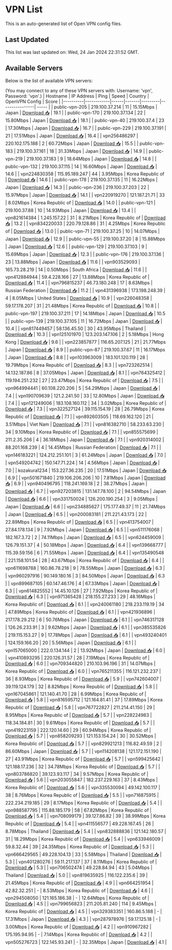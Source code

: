# VPN List

This is an auto-generated list of Open VPN config files.

## Last Updated

This list was last updated on: Wed, 24 Jan 2024 22:31:52 GMT.

## Available Servers

Below is the list of available VPN servers:

(You may connect to any of these VPN servers with: Username: 'vpn', Password: 'vpn'.)
| Hostname | IP Address | Ping | Speed | Country | OpenVPN Config | Score |
|----------|------------|------|-------|---------|----------------| ----- |
| public-vpn-205 | 219.100.37.214 | 11 | 15.15Mbps | Japan | [Download 📥](./configs/server_0_JP.ovpn) | 19.1 |
| public-vpn-170 | 219.100.37.134 | 22 | 15.80Mbps | Japan | [Download 📥](./configs/server_1_JP.ovpn) | 18.1 |
| public-vpn-40 | 219.100.37.4 | 23 | 17.30Mbps | Japan | [Download 📥](./configs/server_2_JP.ovpn) | 16.7 |
| public-vpn-229 | 219.100.37.191 | 21 | 17.51Mbps | Japan | [Download 📥](./configs/server_3_JP.ovpn) | 16.4 |
| vpn256486297 | 220.102.175.188 | 2 | 60.72Mbps | Japan | [Download 📥](./configs/server_4_JP.ovpn) | 15.5 |
| public-vpn-183 | 219.100.37.161 | 18 | 31.33Mbps | Japan | [Download 📥](./configs/server_5_JP.ovpn) | 14.9 |
| public-vpn-219 | 219.100.37.183 | 9 | 18.64Mbps | Japan | [Download 📥](./configs/server_6_JP.ovpn) | 14.8 |
| public-vpn-132 | 219.100.37.115 | 14 | 16.60Mbps | Japan | [Download 📥](./configs/server_7_JP.ovpn) | 14.6 |
| vpn224830358 | 115.95.189.247 | 44 | 3.95Mbps | Korea Republic of | [Download 📥](./configs/server_8_KR.ovpn) | 14.6 |
| public-vpn-178 | 219.100.37.135 | 11 | 16.22Mbps | Japan | [Download 📥](./configs/server_9_JP.ovpn) | 14.3 |
| public-vpn-236 | 219.100.37.203 | 22 | 15.97Mbps | Japan | [Download 📥](./configs/server_10_JP.ovpn) | 14.1 |
| vpn220919270 | 121.187.21.71 | 33 | 8.02Mbps | Korea Republic of | [Download 📥](./configs/server_11_KR.ovpn) | 14.0 |
| public-vpn-121 | 219.100.37.88 | 10 | 14.93Mbps | Japan | [Download 📥](./configs/server_12_JP.ovpn) | 13.4 |
| vpn821614384 | 1.245.157.22 | 31 | 8.21Mbps | Korea Republic of | [Download 📥](./configs/server_13_KR.ovpn) | 13.2 |
| vpn834220033 | 220.79.128.86 | 31 | 4.25Mbps | Korea Republic of | [Download 📥](./configs/server_14_KR.ovpn) | 13.0 |
| public-vpn-71 | 219.100.37.25 | 10 | 14.07Mbps | Japan | [Download 📥](./configs/server_15_JP.ovpn) | 12.9 |
| public-vpn-55 | 219.100.37.20 | 8 | 15.88Mbps | Japan | [Download 📥](./configs/server_16_JP.ovpn) | 12.6 |
| public-vpn-129 | 219.100.37.103 | 9 | 15.69Mbps | Japan | [Download 📥](./configs/server_17_JP.ovpn) | 12.3 |
| public-vpn-176 | 219.100.37.136 | 23 | 13.88Mbps | Japan | [Download 📥](./configs/server_18_JP.ovpn) | 11.6 |
| vpn903529093 | 165.73.28.219 | 14 | 0.50Mbps | South Africa | [Download 📥](./configs/server_19_ZA.ovpn) | 11.6 |
| vpn412884944 | 59.4.228.166 | 27 | 13.88Mbps | Korea Republic of | [Download 📥](./configs/server_20_KR.ovpn) | 11.4 |
| vpn796815237 | 46.73.180.248 | 17 | 8.63Mbps | Russian Federation | [Download 📥](./configs/server_21_RU.ovpn) | 11.2 |
| vpn431396938 | 173.198.248.39 | 4 | 8.05Mbps | United States | [Download 📥](./configs/server_22_US.ovpn) | 10.9 |
| vpn226048358 | 59.17.178.207 | 31 | 21.48Mbps | Korea Republic of | [Download 📥](./configs/server_23_KR.ovpn) | 10.8 |
| public-vpn-197 | 219.100.37.211 | 17 | 14.18Mbps | Japan | [Download 📥](./configs/server_24_JP.ovpn) | 10.5 |
| public-vpn-139 | 219.100.37.105 | 11 | 16.72Mbps | Japan | [Download 📥](./configs/server_25_JP.ovpn) | 10.4 |
| vpn817449457 | 58.136.45.50 | 30 | 43.95Mbps | Thailand | [Download 📥](./configs/server_26_TH.ovpn) | 10.3 |
| vpn125101970 | 123.203.147.106 | 2 | 5.18Mbps | Hong Kong | [Download 📥](./configs/server_27_HK.ovpn) | 9.6 |
| vpn223857877 | 116.65.207.125 | 21 | 21.77Mbps | Japan | [Download 📥](./configs/server_28_JP.ovpn) | 8.9 |
| public-vpn-87 | 219.100.37.67 | 11 | 16.17Mbps | Japan | [Download 📥](./configs/server_29_JP.ovpn) | 8.8 |
| vpn103963009 | 183.101.120.119 | 28 | 19.79Mbps | Korea Republic of | [Download 📥](./configs/server_30_KR.ovpn) | 8.3 |
| vpn723262514 | 14.132.187.86 | 8 | 37.05Mbps | Japan | [Download 📥](./configs/server_31_JP.ovpn) | 8.1 |
| vpn764325412 | 119.194.251.232 | 27 | 23.47Mbps | Korea Republic of | [Download 📥](./configs/server_32_KR.ovpn) | 7.5 |
| vpn964994441 | 60.108.220.206 | 5 | 54.29Mbps | Japan | [Download 📥](./configs/server_33_JP.ovpn) | 7.4 |
| vpn190709639 | 121.2.241.50 | 33 | 12.80Mbps | Japan | [Download 📥](./configs/server_34_JP.ovpn) | 7.4 |
| vpn121249006 | 183.108.160.112 | 34 | 3.02Mbps | Korea Republic of | [Download 📥](./configs/server_35_KR.ovpn) | 7.3 |
| vpn322527124 | 39.115.154.19 | 28 | 26.79Mbps | Korea Republic of | [Download 📥](./configs/server_36_KR.ovpn) | 7.1 |
| vpn892603505 | 118.69.162.120 | 21 | 3.51Mbps | Viet Nam | [Download 📥](./configs/server_37_VN.ovpn) | 7.1 |
| vpn816382710 | 58.233.63.230 | 34 | 9.10Mbps | Korea Republic of | [Download 📥](./configs/server_38_KR.ovpn) | 7.1 |
| vpn855575699 | 211.2.35.206 | 4 | 36.18Mbps | Japan | [Download 📥](./configs/server_39_JP.ovpn) | 7.1 |
| vpn920314002 | 88.201.168.239 | 4 | 14.45Mbps | Russian Federation | [Download 📥](./configs/server_40_RU.ovpn) | 7.1 |
| vpn146183221 | 124.212.251.101 | 3 | 61.24Mbps | Japan | [Download 📥](./configs/server_41_JP.ovpn) | 7.0 |
| vpn549204742 | 150.147.71.224 | 14 | 4.56Mbps | Japan | [Download 📥](./configs/server_42_JP.ovpn) | 7.0 |
| kozakura1234 | 153.227.36.235 | 20 | 17.51Mbps | Japan | [Download 📥](./configs/server_43_JP.ovpn) | 6.9 |
| vpn501671840 | 219.106.206.206 | 10 | 7.81Mbps | Japan | [Download 📥](./configs/server_44_JP.ovpn) | 6.9 |
| vpn940496795 | 118.241.169.18 | 2 | 38.27Mbps | Japan | [Download 📥](./configs/server_45_JP.ovpn) | 6.7 |
| vpn927203815 | 131.147.78.100 | 2 | 94.54Mbps | Japan | [Download 📥](./configs/server_46_JP.ovpn) | 6.6 |
| vpn331750024 | 126.200.190.254 | 3 | 9.05Mbps | Japan | [Download 📥](./configs/server_47_JP.ovpn) | 6.6 |
| vpn234885627 | 175.177.49.37 | 11 | 21.74Mbps | Japan | [Download 📥](./configs/server_48_JP.ovpn) | 6.5 |
| vpn200083181 | 211.221.43.173 | 22 | 22.89Mbps | Korea Republic of | [Download 📥](./configs/server_49_KR.ovpn) | 6.5 |
| vpn413754007 | 27.84.178.134 | 9 | 7.92Mbps | Japan | [Download 📥](./configs/server_50_JP.ovpn) | 6.5 |
| vpn511176068 | 182.167.3.72 | 2 | 74.11Mbps | Japan | [Download 📥](./configs/server_51_JP.ovpn) | 6.5 |
| vpn624459009 | 126.79.151.37 | 4 | 50.18Mbps | Japan | [Download 📥](./configs/server_52_JP.ovpn) | 6.4 |
| vpn139668777 | 115.39.59.156 | 6 | 71.55Mbps | Japan | [Download 📥](./configs/server_53_JP.ovpn) | 6.4 |
| vpn135490548 | 221.158.101.54 | 28 | 43.67Mbps | Korea Republic of | [Download 📥](./configs/server_54_KR.ovpn) | 6.4 |
| vpn611698788 | 160.86.78.218 | 9 | 78.55Mbps | Japan | [Download 📥](./configs/server_55_JP.ovpn) | 6.3 |
| vpn960297916 | 90.149.180.16 | 3 | 84.50Mbps | Japan | [Download 📥](./configs/server_56_JP.ovpn) | 6.3 |
| vpn899687105 | 60.147.46.176 | 4 | 67.33Mbps | Japan | [Download 📥](./configs/server_57_JP.ovpn) | 6.3 |
| vpn614825552 | 14.45.10.126 | 27 | 7.92Mbps | Korea Republic of | [Download 📥](./configs/server_58_KR.ovpn) | 6.3 |
| vpn971365428 | 218.155.27.233 | 29 | 48.16Mbps | Korea Republic of | [Download 📥](./configs/server_59_KR.ovpn) | 6.1 |
| vpn240061180 | 218.233.119.19 | 34 | 47.89Mbps | Korea Republic of | [Download 📥](./configs/server_60_KR.ovpn) | 6.1 |
| vpn421936896 | 217.178.29.212 | 6 | 50.76Mbps | Japan | [Download 📥](./configs/server_61_JP.ovpn) | 6.1 |
| vpn746317128 | 126.26.233.91 | 3 | 9.62Mbps | Japan | [Download 📥](./configs/server_62_JP.ovpn) | 6.1 |
| vpn385535826 | 219.115.153.27 | 9 | 17.78Mbps | Japan | [Download 📥](./configs/server_63_JP.ovpn) | 6.1 |
| vpn493240401 | 124.159.166.20 | 20 | 5.56Mbps | Japan | [Download 📥](./configs/server_64_JP.ovpn) | 6.1 |
| vpn157065000 | 222.0.134.144 | 2 | 13.92Mbps | Japan | [Download 📥](./configs/server_65_JP.ovpn) | 6.0 |
| vpn410893295 | 220.126.31.57 | 28 | 7.19Mbps | Korea Republic of | [Download 📥](./configs/server_66_KR.ovpn) | 6.0 |
| vpn709344820 | 210.103.96.196 | 31 | 14.07Mbps | Korea Republic of | [Download 📥](./configs/server_67_KR.ovpn) | 6.0 |
| vpn765211355 | 116.121.232.237 | 36 | 8.93Mbps | Korea Republic of | [Download 📥](./configs/server_68_KR.ovpn) | 5.9 |
| vpn742604007 | 39.119.124.179 | 32 | 8.82Mbps | Korea Republic of | [Download 📥](./configs/server_69_KR.ovpn) | 5.8 |
| vpn167045861 | 121.140.41.70 | 28 | 6.99Mbps | Korea Republic of | [Download 📥](./configs/server_70_KR.ovpn) | 5.8 |
| vpn816595712 | 121.164.81.41 | 37 | 17.89Mbps | Korea Republic of | [Download 📥](./configs/server_71_KR.ovpn) | 5.8 |
| vpn767722827 | 211.214.41.150 | 29 | 8.95Mbps | Korea Republic of | [Download 📥](./configs/server_72_KR.ovpn) | 5.7 |
| vpn228224983 | 118.34.184.81 | 30 | 9.61Mbps | Korea Republic of | [Download 📥](./configs/server_73_KR.ovpn) | 5.7 |
| vpn419223159 | 222.120.14.60 | 29 | 60.94Mbps | Korea Republic of | [Download 📥](./configs/server_74_KR.ovpn) | 5.7 |
| vpn858209293 | 121.153.154.24 | 30 | 30.52Mbps | Korea Republic of | [Download 📥](./configs/server_75_KR.ovpn) | 5.7 |
| vpn829921213 | 116.82.49.59 | 2 | 86.60Mbps | Japan | [Download 📥](./configs/server_76_JP.ovpn) | 5.7 |
| vpn114208138 | 121.172.151.190 | 27 | 43.91Mbps | Korea Republic of | [Download 📥](./configs/server_77_KR.ovpn) | 5.7 |
| vpn599425642 | 121.188.17.236 | 32 | 34.78Mbps | Korea Republic of | [Download 📥](./configs/server_78_KR.ovpn) | 5.7 |
| vpn803786820 | 39.123.93.117 | 34 | 9.57Mbps | Korea Republic of | [Download 📥](./configs/server_79_KR.ovpn) | 5.6 |
| vpn203055847 | 182.237.229.163 | 37 | 8.43Mbps | Korea Republic of | [Download 📥](./configs/server_80_KR.ovpn) | 5.6 |
| vpn335530094 | 49.142.100.117 | 38 | 8.76Mbps | Korea Republic of | [Download 📥](./configs/server_81_KR.ovpn) | 5.5 |
| vpn716875915 | 222.234.219.185 | 29 | 8.17Mbps | Korea Republic of | [Download 📥](./configs/server_82_KR.ovpn) | 5.4 |
| vpn988587795 | 115.88.185.179 | 58 | 67.82Mbps | Korea Republic of | [Download 📥](./configs/server_83_KR.ovpn) | 5.4 |
| vpn708099179 | 39.127.86.82 | 39 | 38.99Mbps | Korea Republic of | [Download 📥](./configs/server_84_KR.ovpn) | 5.4 |
| vpn411556577 | 49.228.167.45 | 26 | 8.78Mbps | Thailand | [Download 📥](./configs/server_85_TH.ovpn) | 5.4 |
| vpn832888836 | 121.142.180.57 | 31 | 18.29Mbps | Korea Republic of | [Download 📥](./configs/server_86_KR.ovpn) | 5.4 |
| vpn633946009 | 59.8.32.44 | 39 | 24.35Mbps | Korea Republic of | [Download 📥](./configs/server_87_KR.ovpn) | 5.3 |
| vpn666429565 | 49.228.104.13 | 33 | 5.58Mbps | Thailand | [Download 📥](./configs/server_88_TH.ovpn) | 5.3 |
| vpn401280276 | 59.11.217.137 | 37 | 8.11Mbps | Korea Republic of | [Download 📥](./configs/server_89_KR.ovpn) | 5.3 |
| vpn706502474 | 49.228.84.94 | 43 | 5.04Mbps | Thailand | [Download 📥](./configs/server_90_TH.ovpn) | 5.0 |
| vpn819635925 | 116.122.235.6 | 39 | 21.45Mbps | Korea Republic of | [Download 📥](./configs/server_91_KR.ovpn) | 4.9 |
| vpn664251954 | 42.82.32.251 | - | 8.53Mbps | Korea Republic of | [Download 📥](./configs/server_92_KR.ovpn) | 4.6 |
| vpn294508050 | 121.165.186.38 | - | 12.64Mbps | Korea Republic of | [Download 📥](./configs/server_93_KR.ovpn) | 4.5 |
| vpn799656823 | 211.205.81.240 | 114 | 9.45Mbps | Korea Republic of | [Download 📥](./configs/server_94_KR.ovpn) | 4.5 |
| vpn329383351 | 160.86.5.188 | - | 17.31Mbps | Japan | [Download 📥](./configs/server_95_JP.ovpn) | 4.3 |
| vpn287978976 | 59.17.125.18 | - | 3.00Mbps | Korea Republic of | [Download 📥](./configs/server_96_KR.ovpn) | 4.2 |
| vpn910967282 | 175.195.94.95 | - | 7.14Mbps | Korea Republic of | [Download 📥](./configs/server_97_KR.ovpn) | 4.2 |
| vpn505276723 | 122.145.93.241 | - | 32.35Mbps | Japan | [Download 📥](./configs/server_98_JP.ovpn) | 4.1 |
